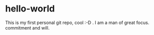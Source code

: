# hello-world
This is my first personal git repo, cool :-D .
I am a man of great focus. commitment and will.
